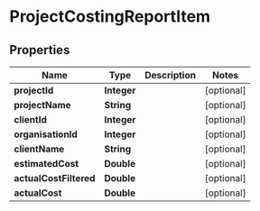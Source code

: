 

# ProjectCostingReportItem

## Properties

Name | Type | Description | Notes
------------ | ------------- | ------------- | -------------
**projectId** | **Integer** |  |  [optional]
**projectName** | **String** |  |  [optional]
**clientId** | **Integer** |  |  [optional]
**organisationId** | **Integer** |  |  [optional]
**clientName** | **String** |  |  [optional]
**estimatedCost** | **Double** |  |  [optional]
**actualCostFiltered** | **Double** |  |  [optional]
**actualCost** | **Double** |  |  [optional]




